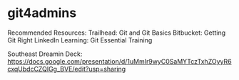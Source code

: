 # git4admins

Recommended Resources:
Trailhead: Git and Git Basics
Bitbucket: Getting Git Right
LinkedIn Learning: Git Essential Training


Southeast Dreamin Deck:
[https://docs.google.com/presentation/d/1uMmIr9wyC0SaMYTczTxhZOyyR6cxqUbdcCZQIGg_BVE/edit?usp=sharing
](https://docs.google.com/presentation/d/1uMmIr9wyC0SaMYTczTxhZOyyR6cxqUbdcCZQIGg_BVE/edit?usp=sharing)
